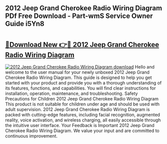 ## 2012 Jeep Grand Cherokee Radio Wiring Diagram PDf Free Download - Part-wmS Service Owner Guide i5Yn8

# <h2><a href="http://dfoysi.blite.top/?on=2012+Jeep+Grand+Cherokee+Radio+Wiring+Diagram">🔗Download New 👉🔴 2012 Jeep Grand Cherokee Radio Wiring Diagram</a></h2>

[![2012 Jeep Grand Cherokee Radio Wiring Diagram download](https://i.imgur.com/lujVjoI.png)](http://dfoysi.blite.top/?on=2012+Jeep+Grand+Cherokee+Radio+Wiring+Diagram)
Hello and welcome to the user manual for your newly unboxed 2012 Jeep Grand Cherokee Radio Wiring Diagram. This guide is designed to help you get started with your product and provide you with a thorough understanding of its features, functions, and capabilities. You will find clear instructions for installation, operation, maintenance, and troubleshooting. Safety Precautions for Children 2012 Jeep Grand Cherokee Radio Wiring Diagram This product is not suitable for children under age and should be used with adult supervision. 2012 Jeep Grand Cherokee Radio Wiring Diagram is packed with cutting-edge features, including facial recognition, augmented reality, voice activation, and wireless charging, all easily accessible through the intuitive user interface. Your Feedback is Important 2012 Jeep Grand Cherokee Radio Wiring Diagram. We value your input and are committed to continuous improvement.
